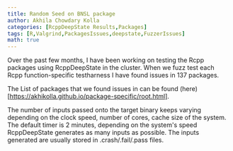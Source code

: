 ```yaml
---
title: Random Seed on BNSL package
author: Akhila Chowdary Kolla
categories: [RcppDeepState Results,Packages]
tags: [R,Valgrind,PackagesIssues,deepstate,FuzzerIssues]
math: true
---
```

Over the past few months, I have been working on testing the Rcpp packages using RcppDeepState in the cluster. When we fuzz test each Rcpp function-specific testharness I have found issues in 137 packages. 

The List of packages that we found issues in can be found (here)[https://akhikolla.github.io/package-specific/root.html].


The number of inputs passed onto the target binary keeps varying depending on the clock speed, number of cores, cache size of the system. The default timer is 2 minutes, depending on the system's speed RcppDeepState generates as many inputs as possible. The inputs generated are usually stored in .crash/.fail/.pass files.

